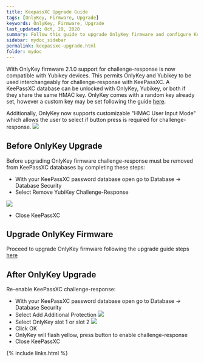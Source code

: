 ```yaml
---
title: KeepassXC Upgrade Guide
tags: [OnlyKey, Firmware, Upgrade]
keywords: OnlyKey, Firmware, Upgrade
last_updated: Oct, 29, 2020
summary: Follow this guide to upgrade OnlyKey firmware and configure KeepassXC challenge-response
sidebar: mydoc_sidebar
permalink: keepassxc-upgrade.html
folder: mydoc
---
```



With OnlyKey firmware 2.1.0 support for challenge-response is now compatible with Yubikey devices. This permits OnlyKey and Yubikey to be used interchangeably for challenge-response with KeePassXC. A KeePassXC database can be unlocked with OnlyKey, Yubikey, or both if they share the same HMAC key. OnlyKey comes with a random key already set, however a custom key may be set following the guide [here](https://docs.crp.to/usersguide.html#challenge-response).

Additionally, OnlyKey now supports customizable "HMAC User Input Mode" which allows the user to select if button press is required for challenge-response.
![](https://raw.githubusercontent.com/trustcrypto/trustcrypto.github.io/master/images/prefs.png)

## Before OnlyKey Upgrade

Before upgrading OnlyKey firmware challenge-response must be removed from KeePassXC databases by completing these steps:

- With your KeePassXC password database open go to Database -> Database Security
- Select Remove YubiKey Challenge-Response

![](https://raw.githubusercontent.com/trustcrypto/trustcrypto.github.io/master/images/keepassxcstep1.png)

- Close KeePassXC

## Upgrade OnlyKey Firmware

Proceed to upgrade OnlyKey firmware following the upgrade guide steps [here]()

## After OnlyKey Upgrade

Re-enable KeePassXC challenge-response:

- With your KeePassXC password database open go to Database -> Database Security
- Select Add Additional Protection
![](https://raw.githubusercontent.com/trustcrypto/trustcrypto.github.io/master/images/keepassxcstep2.png)
- Select OnlyKey slot 1 or slot 2
![](https://raw.githubusercontent.com/trustcrypto/trustcrypto.github.io/master/images/keepassxcstep3.png)
- Click OK
- OnlyKey will flash yellow, press button to enable challenge-response
- Close KeePassXC

{% include links.html %}
